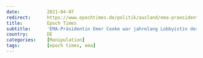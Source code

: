 ```yaml
---
date:          2021-04-07
redirect:      https://www.epochtimes.de/politik/ausland/ema-praesidentin-emer-cooke-war-jahrelang-lobbyistin-der-groessten-europaeischen-pharmaorganisation-a3486580.html
title:         Epoch Times
subtitle:      'EMA-Präsidentin Emer Cooke war jahrelang Lobbyistin der größten europäischen Pharmaorganisation'
country:       DE
categories:    [Manipulation]
tags:          [epoch times, ema]
---
```

